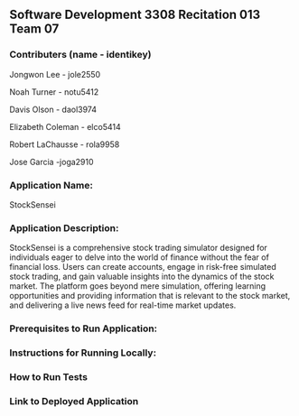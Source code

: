 ## Software Development 3308 Recitation 013 Team 07

### Contributers (name - identikey)
Jongwon Lee - jole2550

Noah Turner - notu5412

Davis Olson - daol3974

Elizabeth Coleman - elco5414

Robert LaChausse - rola9958

Jose Garcia -joga2910

### Application Name: 

StockSensei

### Application Description:

StockSensei is a comprehensive stock trading simulator designed for individuals eager to delve into the world of finance without the fear of financial loss. Users can create accounts, engage in risk-free simulated stock trading, and gain valuable insights into the dynamics of the stock market. The platform goes beyond mere simulation, offering learning opportunities and providing information that is relevant to the stock market, and delivering a live news feed for real-time market updates. 

### Prerequisites to Run Application:

### Instructions for Running Locally: 

### How to Run Tests

### Link to Deployed Application
